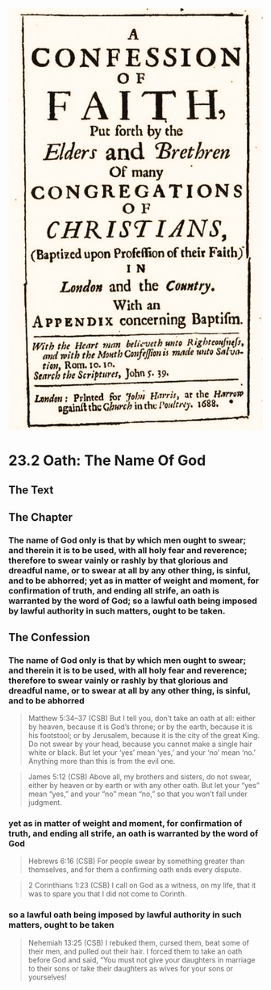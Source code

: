 <img class="intro-right" src="art-1689.png">

# 23.2 Oath: The Name Of God

## The Text

## The Chapter

### The name of God only is that by which men ought to swear; and therein it is to be used, with all holy fear and reverence; therefore to swear vainly or rashly by that glorious and dreadful name, or to swear at all by any other thing, is sinful, and to be abhorred; yet as in matter of weight and moment, for confirmation of truth, and ending all strife, an oath is warranted by the word of God; so a lawful oath being imposed by lawful authority in such matters, ought to be taken.

## The Confession

### The name of God only is that by which men ought to swear; and therein it is to be used, with all holy fear and reverence; therefore to swear vainly or rashly by that glorious and dreadful name, or to swear at all by any other thing, is sinful, and to be abhorred

>Matthew 5:34–37 (CSB) But I tell you, don’t take an oath at all: either by heaven, because it is God’s throne; or by the earth, because it is his footstool; or by Jerusalem, because it is the city of the great King. Do not swear by your head, because you cannot make a single hair white or black. But let your ‘yes’ mean ‘yes,’ and your ‘no’ mean ‘no.’ Anything more than this is from the evil one.

>James 5:12 (CSB) Above all, my brothers and sisters, do not swear, either by heaven or by earth or with any other oath. But let your “yes” mean “yes,” and your “no” mean “no,” so that you won’t fall under judgment.

### yet as in matter of weight and moment, for confirmation of truth, and ending all strife, an oath is warranted by the word of God

>Hebrews 6:16 (CSB) For people swear by something greater than themselves, and for them a confirming oath ends every dispute.

>2 Corinthians 1:23 (CSB) I call on God as a witness, on my life, that it was to spare you that I did not come to Corinth.

### so a lawful oath being imposed by lawful authority in such matters, ought to be taken

>Nehemiah 13:25 (CSB) I rebuked them, cursed them, beat some of their men, and pulled out their hair. I forced them to take an oath before God and said, “You must not give your daughters in marriage to their sons or take their daughters as wives for your sons or yourselves!
